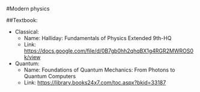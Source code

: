 #Modern physics

##Textbook:
- Classical: 
  - Name: Halliday: Fundamentals of Physics Extended 9th-HQ
  - Link: https://docs.google.com/file/d/0B7gb0hh2qhqBX1g4RGR2MWROS0k/view
- Quantum:
  - Name: Foundations of Quantum Mechanics: From Photons to Quantum Computers
  - Link: https://library.books24x7.com/toc.aspx?bkid=33187
